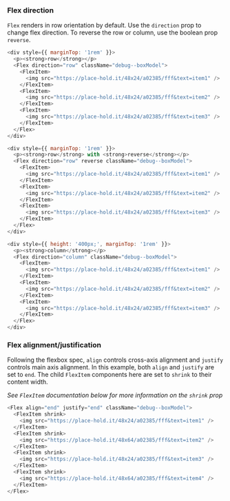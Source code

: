### Flex direction
`Flex` renders in row orientation by default. Use the `direction` prop to change flex direction. To reverse the row or column, use the boolean prop `reverse`.

```js
<div style={{ marginTop: '1rem' }}>
  <p><strong>row</strong></p>
  <Flex direction="row" className="debug--boxModel">
    <FlexItem>
      <img src="https://place-hold.it/48x24/a02385/fff&text=item1" />
    </FlexItem>
    <FlexItem>
      <img src="https://place-hold.it/48x24/a02385/fff&text=item2" />
    </FlexItem>
    <FlexItem>
      <img src="https://place-hold.it/48x24/a02385/fff&text=item3" />
    </FlexItem>
  </Flex>
</div>

<div style={{ marginTop: '1rem' }}>
  <p><strong>row</strong> with <strong>reverse</strong></p>
  <Flex direction="row" reverse className="debug--boxModel">
    <FlexItem>
      <img src="https://place-hold.it/48x24/a02385/fff&text=item1" />
    </FlexItem>
    <FlexItem>
      <img src="https://place-hold.it/48x24/a02385/fff&text=item2" />
    </FlexItem>
    <FlexItem>
      <img src="https://place-hold.it/48x24/a02385/fff&text=item3" />
    </FlexItem>
  </Flex>
</div>

<div style={{ height: '400px;', marginTop: '1rem' }}>
  <p><strong>column</strong></p>
  <Flex direction="column" className="debug--boxModel">
    <FlexItem>
      <img src="https://place-hold.it/48x24/a02385/fff&text=item1" />
    </FlexItem>
    <FlexItem>
      <img src="https://place-hold.it/48x24/a02385/fff&text=item2" />
    </FlexItem>
    <FlexItem>
      <img src="https://place-hold.it/48x24/a02385/fff&text=item3" />
    </FlexItem>
  </Flex>
</div>
```

### Flex alignment/justification
Following the flexbox spec, `align` controls cross-axis alignment and `justify` controls main axis alignment. In this example, both `align` and `justify` are set to `end`. The child
`FlexItem` components here are set to `shrink` to their content width.

_See `FlexItem` documentation below for more information on the `shrink` prop_

```js
<Flex align="end" justify="end" className="debug--boxModel">
  <FlexItem shrink>
    <img src="https://place-hold.it/48x24/a02385/fff&text=item1" />
  </FlexItem>
  <FlexItem shrink>
    <img src="https://place-hold.it/48x64/a02385/fff&text=item2" />
  </FlexItem>
  <FlexItem shrink>
    <img src="https://place-hold.it/48x24/a02385/fff&text=item3" />
  </FlexItem>
  <FlexItem shrink>
    <img src="https://place-hold.it/48x64/a02385/fff&text=item4" />
  </FlexItem>
</Flex>
```
